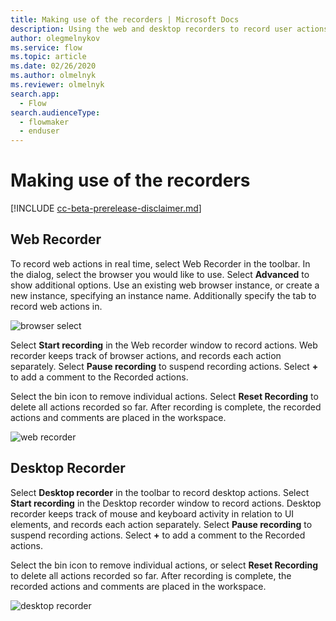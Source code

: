 ```yaml
---
title: Making use of the recorders | Microsoft Docs
description: Using the web and desktop recorders to record user actions.
author: olegmelnykov
ms.service: flow
ms.topic: article
ms.date: 02/26/2020
ms.author: olmelnyk
ms.reviewer: olmelnyk
search.app: 
  - Flow
search.audienceType: 
  - flowmaker
  - enduser
---
```



# Making use of the recorders

[!INCLUDE [cc-beta-prerelease-disclaimer.md](../../includes/cc-beta-prerelease-disclaimer.md)]

## Web Recorder
To record web actions in real time, select Web Recorder in the toolbar. In the dialog, select the browser you would like to use. Select **Advanced** to show additional options. Use an existing web browser instance, or create a new instance, specifying an instance name. Additionally specify the tab to record web actions in.

![browser select](\media\making-use-recorders\browser-select.png)

Select **Start recording** in the Web recorder window to record actions. Web recorder keeps track of browser actions, and records each action separately. Select **Pause recording** to suspend recording actions. Select **+** to add a comment to the Recorded actions.

Select the bin icon to remove individual actions. Select **Reset Recording** to delete all actions recorded so far. After recording is complete, the recorded actions and comments are placed in the workspace.

![web recorder](\media\making-use-recorders\web-recorder.png)

## Desktop Recorder
Select **Desktop recorder** in the toolbar to record desktop actions. Select **Start recording** in the Desktop recorder window to record actions. Desktop recorder keeps track of mouse and keyboard activity in relation to UI elements, and records each action separately. Select **Pause recording** to suspend recording actions. Select **+** to add a comment to the Recorded actions.

Select the bin icon to remove individual actions, or select **Reset Recording** to delete all actions recorded so far. After recording is complete, the recorded actions and comments are placed in the workspace.

![desktop recorder](\media\making-use-recorders\desktop-recorder.png)